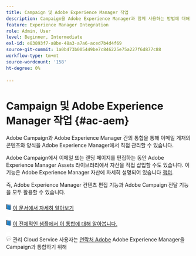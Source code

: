 ```yaml
---
title: Campaign 및 Adobe Experience Manager 작업
description: Campaign을 Adobe Experience Manager과 함께 사용하는 방법에 대해 알아보기
feature: Experience Manager Integration
role: Admin, User
level: Beginner, Intermediate
exl-id: e83893f7-a8be-48a3-a7a6-aced7b4d4f69
source-git-commit: 1a0b473b005449be7c846225e75a227f6d877c88
workflow-type: tm+mt
source-wordcount: '158'
ht-degree: 0%

---
```


# Campaign 및 Adobe Experience Manager 작업 {#ac-aem}

Adobe Campaign과 Adobe Experience Manager 간의 통합을 통해 이메일 게재의 콘텐츠와 양식을 Adobe Experience Manager에서 직접 관리할 수 있습니다.

Adobe Campaign에서 이메일 또는 랜딩 페이지를 편집하는 동안 Adobe Experience Manager Assets 라이브러리에서 자산을 직접 삽입할 수도 있습니다. 이 기능은 Adobe Experience Manager 자산에 자세히 설명되어 있습니다 [챕터](https://experienceleague.adobe.com/docs/experience-manager-cloud-service/assets/overview.html).

즉, Adobe Experience Manager 컨텐츠 편집 기능과 Adobe Campaign 전달 기능을 모두 활용할 수 있습니다.

![](../assets/do-not-localize/book.png) [이 문서에서 자세히 알아보기](https://experienceleague.adobe.com/docs/experience-manager-65/administering/integration/campaignonpremise.html#aem-and-adobe-campaign-integration-workflow)

![](../assets/do-not-localize/book.png) [이 전체적인 샘플에서 이 통합에 대해 알아봅니다.](https://experienceleague.adobe.com/docs/campaign-classic/using/integrating-with-adobe-experience-cloud/adobe-experience-manager/creating-an-experience-manager-newsletter.html#integrating-with-adobe-experience-cloud)

![](../assets/do-not-localize/speech.png)  관리 Cloud Service 사용자는 [연락처 Adobe](../start/campaign-faq.md#support) Adobe Experience Manager을 Campaign과 통합하기 위해
